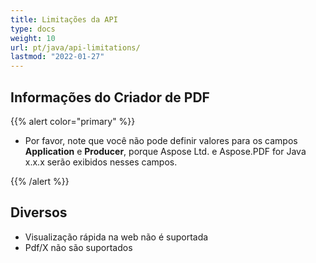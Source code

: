 ```yaml
---
title: Limitações da API
type: docs
weight: 10
url: pt/java/api-limitations/
lastmod: "2022-01-27"
---
```


## Informações do Criador de PDF

{{% alert color="primary" %}}

- Por favor, note que você não pode definir valores para os campos **Application** e **Producer**, porque Aspose Ltd. e Aspose.PDF for Java x.x.x serão exibidos nesses campos.

{{% /alert %}}

## Diversos

- Visualização rápida na web não é suportada
- Pdf/X não são suportados